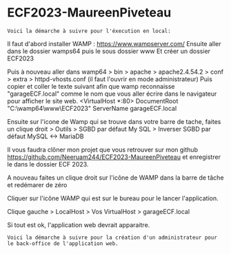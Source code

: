 # ECF2023-MaureenPiveteau
	Voici la démarche à suivre pour l'éxecution en local: 

Il faut d'abord installer WAMP : https://www.wampserver.com/ 
Ensuite aller dans le dossier wamps64 puis le sous dossier www
Et créer un dossier ECF2023

Puis à nouveau aller dans wamp64 > bin > apache > apache2.4.54.2 > conf > extra > httpd-vhosts.conf (il faut l'ouvrir en mode administrateur)
Puis copier et coller le texte suivant afin que wamp reconnaisse "garageECF.local" comme le nom que vous aller écrire dans le navigateur pour afficher le site web.
<VirtualHost *:80>
	DocumentRoot "C:\wamp64\www\ECF2023"
	ServerName garageECF.local
</VirtualHost>

Ensuite sur l'icone de Wamp qui se trouve dans votre barre de tache, faites un clique droit > Outils > SGBD par défaut My SQL > Inverser SGBD par défaut MySQL <-> MariaDB 

Il vous faudra clôner mon projet que vous retrouver sur mon github https://github.com/Neeruam244/ECF2023-MaureenPiveteau et enregistrer le dans le dossier ECF 2023. 

A nouveau faites un clique droit sur l'icône de WAMP dans la barre de tâche et redémarer de zéro

Cliquer sur l'icône WAMP qui est sur le bureau pour le lancer l'application. 


Clique gauche > LocalHost > Vos VirtualHost > garageECF.local


Si tout est ok, l'application web devrait apparaitre. 


	Voici la démarche à suivre pour la création d'un administrateur pour le back-office de l'application web. 
